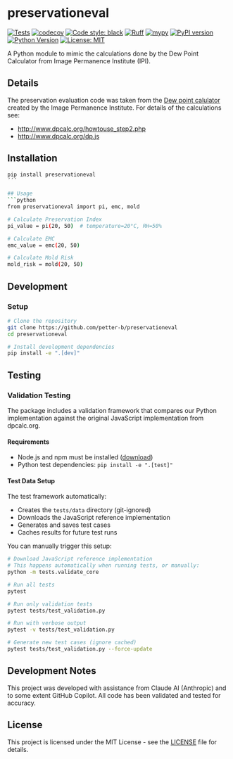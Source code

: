 # preservationeval

[![Tests](https://github.com/petter-b/preservationeval/actions/workflows/tests.yml/badge.svg)](https://github.com/petter-b/preservationeval/actions/workflows/tests.yml)
[![codecov](https://codecov.io/gh/petter-b/preservationeval/branch/main/graph/badge.svg)](https://codecov.io/gh/petter-b/preservationeval)
[![Code style: black](https://img.shields.io/badge/code%20style-black-000000.svg)](https://github.com/psf/black)
[![Ruff](https://img.shields.io/endpoint?url=https://raw.githubusercontent.com/astral-sh/ruff/main/assets/badge/v2.json)](https://github.com/astral-sh/ruff)
[![mypy](https://img.shields.io/badge/mypy-typed-blue.svg)](http://mypy-lang.org/)
[![PyPI version](https://badge.fury.io/py/preservationeval.svg)](https://badge.fury.io/py/preservationeval)
[![Python Version](https://img.shields.io/pypi/pyversions/preservationeval.svg)](https://pypi.org/project/preservationeval/)
[![License: MIT](https://img.shields.io/badge/License-MIT-yellow.svg)](https://opensource.org/licenses/MIT)


A Python module to mimic the calculations done by the Dew Point Calculator from Image Permanence Institute (IPI).

## Details
The preservation evaluation code was taken from the [Dew point calulator](http://www.dpcalc.org) created by the Image Permanence Institute. For details of the calculations see:
 - http://www.dpcalc.org/howtouse_step2.php
 - http://www.dpcalc.org/dp.js


## Installation

```bash
pip install preservationeval
´´´

## Usage
```python
from preservationeval import pi, emc, mold

# Calculate Preservation Index
pi_value = pi(20, 50)  # temperature=20°C, RH=50%

# Calculate EMC
emc_value = emc(20, 50)

# Calculate Mold Risk
mold_risk = mold(20, 50)
```

## Development

### Setup

```bash
# Clone the repository
git clone https://github.com/petter-b/preservationeval
cd preservationeval

# Install development dependencies
pip install -e ".[dev]"
```

## Testing

### Validation Testing
The package includes a validation framework that compares our Python implementation
against the original JavaScript implementation from dpcalc.org.

#### Requirements
- Node.js and npm must be installed ([download](https://nodejs.org/))
- Python test dependencies: `pip install -e ".[test]"`

#### Test Data Setup
The test framework automatically:
- Creates the `tests/data` directory (git-ignored)
- Downloads the JavaScript reference implementation
- Generates and saves test cases
- Caches results for future test runs

You can manually trigger this setup:
```bash
# Download JavaScript reference implementation
# This happens automatically when running tests, or manually:
python -m tests.validate_core

# Run all tests
pytest

# Run only validation tests
pytest tests/test_validation.py

# Run with verbose output
pytest -v tests/test_validation.py

# Generate new test cases (ignore cached)
pytest tests/test_validation.py --force-update
```

## Development Notes

This project was developed with assistance from Claude AI (Anthropic) and to some extent GitHub Copilot. All code has been validated and tested for accuracy.

## License

This project is licensed under the MIT License - see the [LICENSE](LICENSE) file for details.
